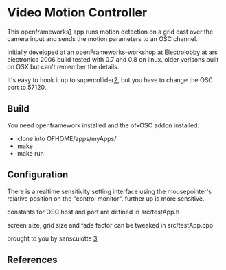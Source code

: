 Video Motion Controller
=======================

This openframeworks[1] app runs motion detection on a grid cast
over the camera input and sends the motion parameters
to an OSC channel.

Initially developed at an openFrameworks-workshop at Electrolobby at ars electronica 2006
build tested with 0.7 and 0.8 on linux. older verisons built on OSX but can't remember
the details.

It's easy to hook it up to supercollider[2], but you have to change the OSC port
to 57120.

Build
-----

You need openframework installed and the ofxOSC addon installed.

- clone into OFHOME/apps/myApps/
- make
- make run

Configuration
-------------

There is a realtime sensitivity setting interface using the 
mousepointer's relative position on the "control monitor".
further up is more sensitive.

constants for OSC host and port are defined in src/testApp.h

screen size, grid size and fade factor can be tweaked in src/testApp.cpp



brought to you by sansculotte [3]

References
----------

   [1]: http://openframeworks.cc
   [2]: https://supercollider.github.io
   [3]: http://sansculotte.net

